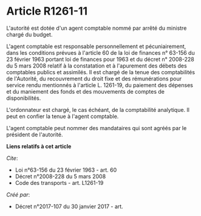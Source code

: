# Article R1261-11

L'autorité est dotée d'un agent comptable nommé par arrêté du ministre chargé du budget. 

L'agent comptable est responsable personnellement et pécuniairement, dans les conditions prévues à l'article 60 de la loi de
finances n° 63-156 du 23 février 1963 portant loi de finances pour 1963 et du décret n° 2008-228 du 5 mars 2008 relatif à la
constatation et à l'apurement des débets des comptables publics et assimilés. Il est chargé de la tenue des comptabilités de
l'Autorité, du recouvrement du droit fixe et des rémunérations pour service rendu mentionnés à l'article L. 1261-19, du
paiement des dépenses et du maniement des fonds et des mouvements de comptes de disponibilités. 

L'ordonnateur est chargé, le cas échéant, de la comptabilité analytique. Il peut en confier la tenue à l'agent comptable. 

L'agent comptable peut nommer des mandataires qui sont agréés par le président de l'autorité.

**Liens relatifs à cet article**

_Cite_:

  - Loi n°63-156 du 23 février 1963 - art. 60
  - Décret n°2008-228 du 5 mars 2008
  - Code des transports - art. L1261-19

_Créé par_:

  - Décret n°2017-107 du 30 janvier 2017 - art.
